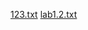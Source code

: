 [123.txt](https://github.com/user-attachments/files/22318456/123.txt)
[lab1.2.txt](https://github.com/user-attachments/files/22318505/lab1.2.txt)
